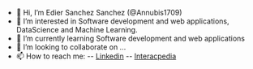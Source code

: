- 👋 Hi, I’m Edier Sanchez Sanchez (@Annubis1709)
- 👀 I’m interested in Software development and web applications, DataScience and Machine Learning.
- 🌱 I’m currently learning Software development and web applications
- 💞️ I’m looking to collaborate on ...
- 📫 How to reach me:
-- [Linkedin](www.linkedin.com/in/edier-sanchez-sanchez)
-- [Interacpedia](https://interacpedia.com/user/edier-sanchez-sanchez)

<!---
Annubis1709/Annubis1709 is a ✨ special ✨ repository because its `README.md` (this file) appears on your GitHub profile.
You can click the Preview link to take a look at your changes.
--->
